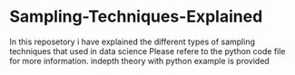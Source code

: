 # Sampling-Techniques-Explained
In this reposetory i have explained the different types of sampling techniques that used in data science
Please refere to the python code file for more information. indepth theory with python example is provided
